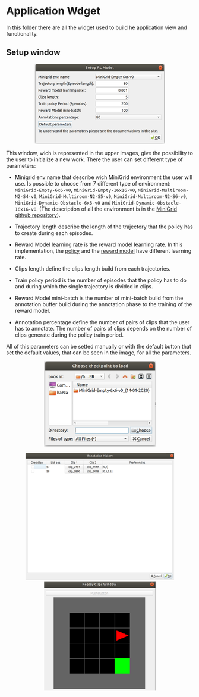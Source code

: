 # Application Wdget

In this folder there are all the widget used to build he application view and functionality.

## Setup window

<p align="center">
  <img src="gitimages/default_setting.png" width="350"/>
</p>

This window, wich is represented in the upper images, give the possibility to the user to initialize a new work. There the user can set different type of parameters:
- Minigrid env name that describe wich MiniGrid environment the user will use. Is possible to choose from 7 different type of environment:
`MiniGrid-Empty-6x6-v0`, `MiniGrid-Empty-16x16-v0`, `MiniGrid-Multiroom-N2-S4-v0`, `MiniGrid-Multiroom-N2-S5-v0`, `MiniGrid-Multiroom-N2-S6-v0`, `MiniGrid-Dynamic-Obstacle-6x6-v0` and `MiniGrid-Dynamic-Obstacle-16x16-v0`. (The description of all the environment is in the [MiniGrid github repository](https://github.com/maximecb/gym-minigrid)).

- Trajectory length describe the length of the trajectory that the policy has to create during each episodes.

- Reward Model learning rate is the reward model
learning rate. In this implementation, the [policy](../ReinforcementLearning/ReinforcemenLearning.md) and the [reward model](../ReinforcementLearning/ReinforcemenLearning.md) have different learning rate.

- Clips length define the clips length build from each trajectories.

- Train policy period is the number of episodes that the policy has to do and during which the single trajectory is divided in clips.

- Reward Model mini-batch is the number of mini-batch build from the annotation buffer build during the annotation phase to the training of the reward model.

- Annotation percentage define the number of pairs of clips that the user has to annotate. The number of pairs of clips depends on the number of clips generate during the policy train period.

All of this parameters can be setted manually or with the default button that set the default values, that can be seen in the image, for all the parameters.







<p align="center">
  <img src="gitimages/load_checkpoint.png" width="300">
</p>

<p align="center">
  <img src="gitimages/history_window.png" width="400"/>
  <img src="gitimages/replay_window.png" width="300"/>
</p>
